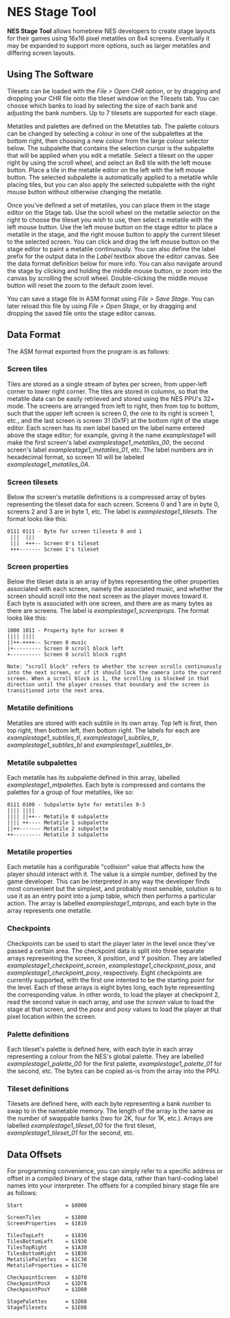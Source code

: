 # NES Stage Tool

**NES Stage Tool** allows homebrew NES developers to create stage layouts for their games using 16x16 pixel metatiles on 8x4 screens. Eventually it may be expanded to support more options, such as larger metatiles and differing screen layouts.



Using The Software
------------------

Tilesets can be loaded with the *File > Open CHR* option, or by dragging and dropping your CHR file onto the tileset window on the Tilesets tab. You can choose which banks to load by selecting the size of each bank and adjusting the bank numbers. Up to 7 tilesets are supported for each stage.

Metatiles and palettes are defined on the Metatiles tab. The palette colours can be changed by selecting a colour in one of the subpalettes at the bottom right, then choosing a new colour from the large colour selector below. The subpalette that contains the selection cursor is the subpalette that will be applied when you edit a metatile. Select a tileset on the upper right by using the scroll wheel, and select an 8x8 tile with the left mouse button. Place a tile in the metatile editor on the left with the left mouse button. The selected subpalette is automatically applied to a metatile while placing tiles, but you can also apply the selected subpalette with the right mouse button without otherwise changing the metatile.

Once you've defined a set of metatiles, you can place them in the stage editor on the Stage tab. Use the scroll wheel on the metatile selector on the right to choose the tileset you wish to use, then select a metatile with the left mouse button. Use the left mouse button on the stage editor to place a metatile in the stage, and the right mouse button to apply the current tileset to the selected screen. You can click and drag the left mouse button on the stage editor to paint a metatile continuously. You can also define the label prefix for the output data in the *Label* textbox above the editor canvas. See the data format definition below for more info. You can also navigate around the stage by clicking and holding the middle mouse button, or zoom into the canvas by scrolling the scroll wheel. Double-clicking the middle mouse button will reset the zoom to the default zoom level.

You can save a stage file in ASM format using *File > Save Stage*. You can later reload this file by using *File > Open Stage*, or by dragging and dropping the saved file onto the stage editor canvas.



Data Format
-----------

The ASM format exported from the program is as follows:

### Screen tiles
Tiles are stored as a single stream of bytes per screen, from upper-left corner to lower right corner. The tiles are stored in columns, so that the metatile data can be easily retrieved and stored using the NES PPU's 32+ mode. The screens are arranged from left to right, then from top to bottom, such that the upper left screen is screen 0, the one to its right is screen 1, etc., and the last screen is screen 31 (0x1F) at the bottom right of the stage editor. Each screen has its own label based on the label name entered above the stage editor; for example, giving it the name *examplestage1* will make the first screen's label *examplestage1_metatiles_00*, the second screen's label *examplestage1_metatiles_01*, etc. The label numbers are in hexadecimal format, so screen 10 will be labeled *examplestage1_metatiles_0A*.

### Screen tilesets
Below the screen's metatile definitions is a compressed array of bytes representing the tileset data for each screen. Screens 0 and 1 are in byte 0, screens 2 and 3 are in byte 1, etc. The label is *examplestage1_tilesets*. The format looks like this:

```
0111 0111 - Byte for screen tilesets 0 and 1
 |||  |||
 |||  +++-- Screen 0's tileset
 +++------- Screen 1's tileset
```

### Screen properties
Below the tileset data is an array of bytes representing the other properties associated with each screen, namely the associated music, and whether the screen should scroll into the next screen as the player moves toward it. Each byte is associated with one screen, and there are as many bytes as there are screens. The label is *examplestage1_screenprops*. The format looks like this:

```
1000 1011 - Property byte for screen 0
|||| ||||
||++-++++-- Screen 0 music
|+--------- Screen 0 scroll block left
+---------- Screen 0 scroll block right

Note: "scroll block" refers to whether the screen scrolls continuously into the next screen, or if it should lock the camera into the current screen. When a scroll block is 1, the scrolling is blocked in that direction until the player crosses that boundary and the screen is transitioned into the next area.
```

### Metatile definitions
Metatiles are stored with each subtile in its own array. Top left is first, then top right, then bottom left, then bottom right. The labels for each are *examplestage1_subtiles_tl*, *examplestage1_subtiles_tr*, *examplestage1_subtiles_bl* and *examplestage1_subtiles_br*.

### Metatile subpalettes
Each metatile has its subpalette defined in this array, labelled *examplestage1_mtpalettes*. Each byte is compressed and contains the palettes for a group of four metatiles, like so:

```
0111 0100 - Subpalette byte for metatiles 0-3
|||| ||||
|||| ||++-- Metatile 0 subpalette
|||| ++---- Metatile 1 subpalette
||++------- Metatile 2 subpalette
++--------- Metatile 3 subpalette
```

### Metatile properties
Each metatile has a configurable "collision" value that affects how the player should interact with it. The value is a simple number, defined by the game developer. This can be interpreted in any way the developer finds most convenient but the simplest, and probably most sensible, solution is to use it as an entry point into a jump table, which then performs a particular action. The array is labelled *examplestage1_mtprops*, and each byte in the array represents one metatile.

### Checkpoints
Checkpoints can be used to start the player later in the level once they've passed a certain area. The checkpoint data is split into three separate arrays representing the screen, X position, and Y position. They are labelled *examplestage1_checkpoint_screen*, *examplestage1_checkpoint_posx*, and *examplestage1_checkpoint_posy*, respectively. Eight checkpoints are currently supported, with the first one intented to be the starting point for the level. Each of these arrays is eight bytes long, each byte representing the corresponding value. In other words, to load the player at checkpoint 2, read the second value in each array, and use the *screen* value to load the stage at that screen, and the *posx* and *posy* values to load the player at that pixel location within the screen.

### Palette definitions
Each tileset's palette is defined here, with each byte in each array representing a colour from the NES's global palette. They are labelled *examplestage1_palette_00* for the first palette, *examplestage1_palette_01* for the second, etc. The bytes can be copied as-is from the array into the PPU.

### Tileset definitions
Tilesets are defined here, with each byte representing a bank number to swap to in the nametable memory. The length of the array is the same as the number of swappable banks (two for 2K, four for 1K, etc.). Arrays are labelled *examplestage1_tileset_00* for the first tileset, *examplestage1_tileset_01* for the second, etc.



Data Offsets
------------

For programming convenience, you can simply refer to a specific address or offset in a compiled binary of the stage data, rather than hard-coding label names into your interpreter. The offsets for a compiled binary stage file are as follows:

```
Start              = $0000

ScreenTiles        = $1800
ScreenProperties   = $1810

TilesTopLeft       = $1830
TilesBottomLeft    = $1930
TilesTopRight      = $1A30
TilesBottomRight   = $1B30
MetatilePalettes   = $1C30
MetatileProperties = $1C70

CheckpointScreen   = $1D70
CheckpointPosX     = $1D78
CheckpointPosY     = $1D80

StagePalettes      = $1D88
StageTilesets      = $1E08
```
